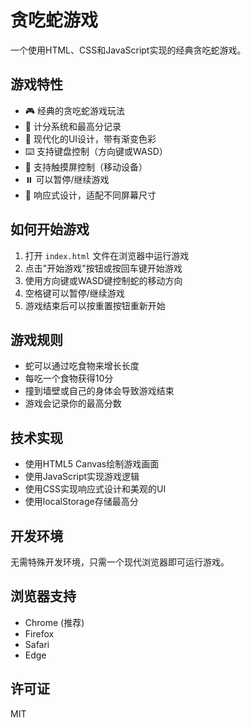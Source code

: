 # 贪吃蛇游戏

一个使用HTML、CSS和JavaScript实现的经典贪吃蛇游戏。

## 游戏特性

- 🎮 经典的贪吃蛇游戏玩法
- 🎯 计分系统和最高分记录
- 🎨 现代化的UI设计，带有渐变色彩
- ⌨️ 支持键盘控制（方向键或WASD）
- 📱 支持触摸屏控制（移动设备）
- ⏸️ 可以暂停/继续游戏
- 📱 响应式设计，适配不同屏幕尺寸

## 如何开始游戏

1. 打开 `index.html` 文件在浏览器中运行游戏
2. 点击"开始游戏"按钮或按回车键开始游戏
3. 使用方向键或WASD键控制蛇的移动方向
4. 空格键可以暂停/继续游戏
5. 游戏结束后可以按重置按钮重新开始

## 游戏规则

- 蛇可以通过吃食物来增长长度
- 每吃一个食物获得10分
- 撞到墙壁或自己的身体会导致游戏结束
- 游戏会记录你的最高分数

## 技术实现

- 使用HTML5 Canvas绘制游戏画面
- 使用JavaScript实现游戏逻辑
- 使用CSS实现响应式设计和美观的UI
- 使用localStorage存储最高分

## 开发环境

无需特殊开发环境，只需一个现代浏览器即可运行游戏。

## 浏览器支持

- Chrome (推荐)
- Firefox
- Safari
- Edge

## 许可证

MIT